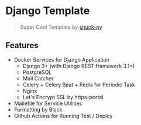 # Django Template
> Super Cool Template by [shunk-py](https://github.com/shunk-py)

## Features
- Docker Services for Django Application
  - Django 3+ (with Django REST framework 3.1+)
  - PostgreSQL
  - Mail Catcher
  - Celery + Celery Beat + Redis for Periodic Task
  - Nginx
  - Let's Encrypt SSL by https-portal
- Makefile for Service Utilities
- Formatting by Black
- Github Actions for Running Test / Deploy

